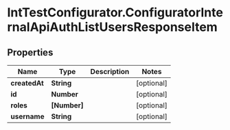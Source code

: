 # IntTestConfigurator.ConfiguratorInternalApiAuthListUsersResponseItem

## Properties

Name | Type | Description | Notes
------------ | ------------- | ------------- | -------------
**createdAt** | **String** |  | [optional] 
**id** | **Number** |  | [optional] 
**roles** | **[Number]** |  | [optional] 
**username** | **String** |  | [optional] 


